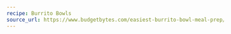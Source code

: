 ```yaml
---
recipe: Burrito Bowls
source_url: https://www.budgetbytes.com/easiest-burrito-bowl-meal-prep/
---
```


